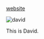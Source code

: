 [website](https://zytris.dev/)


![david](https://github.com/snvyv/snvyv/assets/47720197/00c2f53f-8bf5-4921-b649-ad9d981990eb)


This is David.
